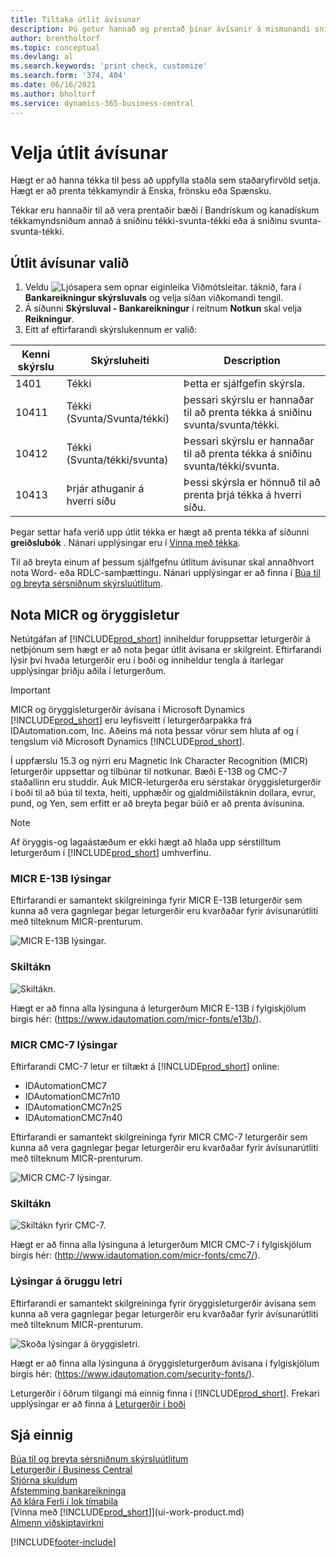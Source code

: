```yaml
---
title: Tiltaka útlit ávísunar
description: Þú getur hannað og prentað þínar ávísanir á mismunandi sniði til að vera í samræmi við staðla sem yfirvöld á staðnum setja.
author: brentholtorf
ms.topic: conceptual
ms.devlang: al
ms.search.keywords: 'print check, customize'
ms.search.form: '374, 404'
ms.date: 06/16/2021
ms.author: bholtorf
ms.service: dynamics-365-business-central
---
```

# Velja útlit ávísunar

Hægt er að hanna tékka til þess að uppfylla staðla sem staðaryfirvöld setja. Hægt er að prenta tékkamyndir á Enska, frönsku eða Spænsku.

Tékkar eru hannaðir til að vera prentaðir bæði í Bandrískum og kanadískum tékkamyndsniðum annað á sniðinu tékki-svunta-tékki  eða á sniðinu svunta-svunta-tékki.

## Útlit ávísunar valið

1. Veldu ![Ljósapera sem opnar eiginleika Viðmótsleitar.](media/ui-search/search_small.png "Segðu mér hvað þú vilt gera") táknið, fara í **Bankareikningur skýrsluvals** og velja síðan viðkomandi tengil.
2. Á síðunni **Skýrsluval - Bankareikningur** í reitnum **Notkun** skal velja **Reikningur**.
3. Eitt af eftirfarandi skýrslukennum er valið:

| Kenni skýrslu | Skýrsluheiti | Description |
| --- | --- | --- |
| 1401 |Tékki |Þetta er sjálfgefin skýrsla. |
| 10411 |Tékki (Svunta/Svunta/tékki) |þessari skýrslu er hannaðar til að prenta tékka á sniðinu svunta/svunta/tékki. |
| 10412 |Tékki (Svunta/tékki/svunta) |Þessari skýrslu er hannaðar til að prenta tékka á sniðinu svunta/tékki/svunta. |
| 10413 |Þrjár athuganir á hverri síðu |Þessi skýrsla er hönnuð til að prenta þrjá tékka á hverri síðu. |

Þegar settar hafa verið upp útlit tékka er hægt að prenta tékka af síðunni **greiðslubók** . Nánari upplýsingar eru í [Vinna með tékka](payables-how-work-checks.md).

Til að breyta einum af þessum sjálfgefnu útlitum ávísunar skal annaðhvort nota Word- eða RDLC-samþættingu. Nánari upplýsingar er að finna í [Búa til og breyta sérsniðnum skýrsluútlitum](ui-how-create-custom-report-layout.md).

## Nota MICR og öryggisletur
Netútgáfan af [!INCLUDE[prod_short](includes/prod_short.md)] inniheldur foruppsettar leturgerðir á netþjónum sem hægt er að nota þegar útlit ávísana er skilgreint. Eftirfarandi lýsir því hvaða leturgerðir eru í boði og inniheldur tengla á ítarlegar upplýsingar þriðju aðila í leturgerðum.

> [!Important]
> MICR og öryggisleturgerðir ávísana í Microsoft Dynamics [!INCLUDE[prod_short](includes/prod_short.md)] eru leyfisveitt í leturgerðarpakka frá IDAutomation.com, Inc. Aðeins má nota þessar vörur sem hluta af og í tengslum við Microsoft Dynamics [!INCLUDE[prod_short](includes/prod_short.md)].

Í uppfærslu 15.3 og nýrri eru Magnetic Ink Character Recognition (MICR) leturgerðir uppsettar og tilbúnar til notkunar. Bæði E-13B og CMC-7 staðallinn eru studdir. Auk MICR-leturgerða eru sérstakar öryggisleturgerðir í boði til að búa til texta, heiti, upphæðir og gjaldmiðilstáknin dollara, evrur, pund, og Yen, sem erfitt er að breyta þegar búið er að prenta ávísunina.

> [!NOTE]
> Af öryggis-og lagaástæðum er ekki hægt að hlaða upp sérstilltum leturgerðum í [!INCLUDE[prod_short](includes/prod_short.md)] umhverfinu.

### MICR E-13B lýsingar

Eftirfarandi er samantekt skilgreininga fyrir MICR E-13B leturgerðir sem kunna að vera gagnlegar þegar leturgerðir eru kvarðaðar fyrir ávísunarútliti með tilteknum MICR-prenturum.

![MICR E-13B lýsingar.](media/font_MICR_E-13B_Specifications.png "MICR E-13B lýsingar")

### Skiltákn

![Skiltákn.](media/font-micr-letters.png "Skiltákn")

Hægt er að finna alla lýsinguna á leturgerðum MICR E-13B í fylgiskjölum birgis hér: (https://www.idautomation.com/micr-fonts/e13b/).

### MICR CMC-7 lýsingar

Eftirfarandi CMC-7 letur er tiltækt á [!INCLUDE[prod_short](includes/prod_short.md)] online:

- IDAutomationCMC7
- IDAutomationCMC7n10
- IDAutomationCMC7n25
- IDAutomationCMC7n40

Eftirfarandi er samantekt skilgreininga fyrir MICR CMC-7 leturgerðir sem kunna að vera gagnlegar þegar leturgerðir eru kvarðaðar fyrir ávísunarútliti með tilteknum MICR-prenturum.

![MICR CMC-7 lýsingar.](media/font_MICR_CMC-7_Specifications.png "MICR CMC-7 lýsingar")

### Skiltákn

![Skiltákn fyrir CMC-7.](media/font-cmc7-letters.png "Skiltákn fyrir CMC-7")

Hægt er að finna alla lýsinguna á leturgerðum MICR CMC-7 í fylgiskjölum birgis hér: (http://www.idautomation.com/micr-fonts/cmc7/).

### Lýsingar á öruggu letri

Eftirfarandi er samantekt skilgreininga fyrir öryggisleturgerðir ávísana sem kunna að vera gagnlegar þegar leturgerðir eru kvarðaðar fyrir ávísunarútliti með tilteknum MICR-prenturum.

![Skoða lýsingar á öryggisletri.](media/font_check-security-font_Specifications.png "Skoða lýsingar á öryggisletri")

Hægt er að finna alla lýsinguna á öryggisleturgerðum ávísana í fylgiskjölum birgis hér: (https://www.idautomation.com/security-fonts/).

Leturgerðir í öðrum tilgangi má einnig finna í [!INCLUDE[prod_short](includes/prod_short.md)]. Frekari upplýsingar er að finna á [Leturgerðir í boði](ui-fonts.md)

## Sjá einnig

[Búa til og breyta sérsniðnum skýrsluútlitum](ui-how-create-custom-report-layout.md)  
[Leturgerðir í Business Central](ui-fonts.md)  
[Stjórna skuldum](payables-manage-payables.md)  
[Afstemming bankareikninga](bank-manage-bank-accounts.md)   
[Að klára Ferli í lok tímabila](year-how-complete-period-end-processes.md)  
[Vinna með [!INCLUDE[prod_short](includes/prod_short.md)]](ui-work-product.md)  
[Almenn viðskiptavirkni](ui-across-business-areas.md)


[!INCLUDE[footer-include](includes/footer-banner.md)]